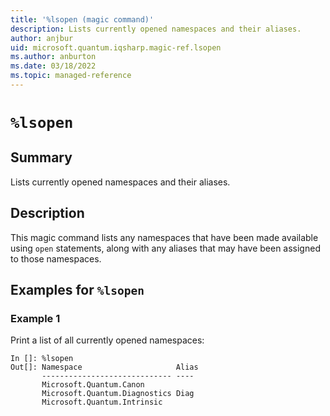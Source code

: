 ```yaml
---
title: '%lsopen (magic command)'
description: Lists currently opened namespaces and their aliases.
author: anjbur
uid: microsoft.quantum.iqsharp.magic-ref.lsopen
ms.author: anburton
ms.date: 03/18/2022
ms.topic: managed-reference
---
```


<!--
    NB: This file has been automatically generated from Microsoft.Quantum.IQSharp.Jupyter.dll,
        please do not manually edit it.

    [DEBUG] JSON source:
        {"Name": "%lsopen", "Documentation": {"Summary": "Lists currently opened namespaces and their aliases.", "Full": null, "Description": "\r\nThis magic command lists any namespaces that have been made\r\navailable using `open` statements, along with any aliases\r\nthat may have been assigned to those namespaces.\r\n                ", "Remarks": null, "Examples": ["\r\nPrint a list of all currently opened namespaces:\r\n```\r\nIn []: %lsopen\r\nOut[]: Namespace                     Alias\r\n       ----------------------------- ----\r\n       Microsoft.Quantum.Canon\r\n       Microsoft.Quantum.Diagnostics Diag\r\n       Microsoft.Quantum.Intrinsic\r\n```\r\n                    "], "SeeAlso": null}, "AssemblyName": "Microsoft.Quantum.IQSharp.Jupyter"}
-->

# `%lsopen`

## Summary

Lists currently opened namespaces and their aliases.

## Description

This magic command lists any namespaces that have been made
available using `open` statements, along with any aliases
that may have been assigned to those namespaces.

## Examples for `%lsopen`

### Example 1

Print a list of all currently opened namespaces:
```
In []: %lsopen
Out[]: Namespace                     Alias
       ----------------------------- ----
       Microsoft.Quantum.Canon
       Microsoft.Quantum.Diagnostics Diag
       Microsoft.Quantum.Intrinsic
```
